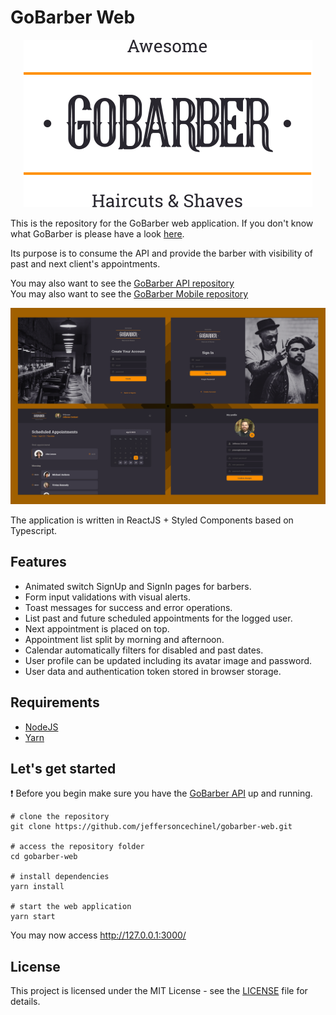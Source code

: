 # GoBarber Web

<p align="center">
  <img src="resources/logo.svg" alt="logo" />
</p>

This is the repository for the GoBarber web application.
If you don't know what GoBarber is please have a look [here](https://github.com/jeffersoncechinel/gobarber).

Its purpose is to consume the API and provide the barber with visibility of past and next client's appointments.

You may also want to see the [GoBarber API repository](https://github.com/jeffersoncechinel/gobarber-api)  
You may also want to see the [GoBarber Mobile repository](https://github.com/jeffersoncechinel/gobarber-mobile)

![Data Flow](resources/gobarber-web.png?raw=true "Data Flow")

The application is written in ReactJS + Styled Components based on Typescript.

Features
----
 - Animated switch SignUp and SignIn pages for barbers.
 - Form input validations with visual alerts.
 - Toast messages for success and error operations.
 - List past and future scheduled appointments for the logged user.
 - Next appointment is placed on top.
 - Appointment list split by morning and afternoon.
 - Calendar automatically filters for disabled and past dates.
 - User profile can be updated including its avatar image and password.
 - User data and authentication token stored in browser storage.

Requirements
----
* [NodeJS](https://nodejs.org/)
* [Yarn](https://yarnpkg.com/)

Let's get started
----
:exclamation: Before you begin make sure you have the [GoBarber API](https://github.com/jeffersoncechinel/gobarber-api) up and running.

```
# clone the repository
git clone https://github.com/jeffersoncechinel/gobarber-web.git

# access the repository folder
cd gobarber-web

# install dependencies
yarn install

# start the web application
yarn start
```

You may now access http://127.0.0.1:3000/

License
----

This project is licensed under the MIT License - see the [LICENSE](LICENSE) file for details.
